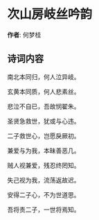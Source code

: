 # 次山房岐丝吟韵

**作者**: 何梦桂

## 诗词内容

南北本同归，何人泣异岐。

玄黄本同质，何人悲素丝。

悲泣不自已，吾故悯翟朱。

圣贤急救世，犹或与心违。

二子救世心，岂愿戾厥初。

兼爱与为我，本昧善恶几。

贼人视兼爱，残忍终罔知。

失己视为我，流荡返故迟。

安得二子心，不为世道思。

吾将责二子，一世将焉知。

